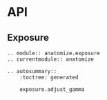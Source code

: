 # API

## Exposure

```{eval-rst}
.. module:: anatomize.exposure
.. currentmodule:: anatomize

.. autosummary::
    :toctree: generated

    exposure.adjust_gamma
```
